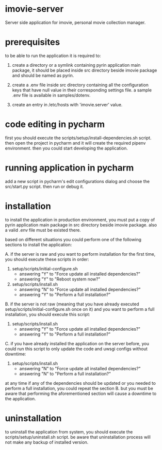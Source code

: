 # imovie-server

Server side application for imovie, personal movie collection manager.

# prerequisites

to be able to run the application it is required to:

1. create a directory or a symlink containing pyrin application main package, it should
   be placed inside src directory beside imovie package and should be named as pyrin.

2. create a .env file inside src directory containing all the configuration keys that have
   null value in their corresponding settings file. a sample .env file is available in
   samples/dotenv.

3. create an entry in /etc/hosts with 'imovie.server' value.

# code editing in pycharm

first you should execute the scripts/setup/install-dependencies.sh script.
then open the project in pycharm and it will create the required pipenv environment.
then you could start developing the application.

# running application in pycharm

add a new script in pycharm's edit configurations dialog and choose the src/start.py script.
then run or debug it.

# installation

to install the application in production environment, you must put a copy of pyrin
application main package in src directory beside imovie package. also a valid .env
file must be existed there.

based on different situations you could perform one of the following sections
to install the application:

A. if the server is raw and you want to perform installation for the first time,
   you should execute these scripts in order:

1. setup/scripts/initial-configure.sh
   - answering "Y" to "Force update all installed dependencies?"
   - answering "Y" to "Reboot system now?"
2. setup/scripts/install.sh
   - answering "N" to "Force update all installed dependencies?"
   - answering "Y" to "Perform a full installation?"

B. if the server is not raw (meaning that you have already executed
   setup/scripts/initial-configure.sh once on it) and you want to perform a full installation,
   you should execute this script:

1. setup/scripts/install.sh
   - answering "Y" to "Force update all installed dependencies?"
   - answering "Y" to "Perform a full installation?"

C. if you have already installed the application on the server before, you could run
   this script to only update the code and uwsgi configs without downtime:

1. setup/scripts/install.sh
   - answering "N" to "Force update all installed dependencies?"
   - answering "N" to "Perform a full installation?"

at any time if any of the dependencies should be updated or you needed to perform a full
installation, you could repeat the section B. but you must be aware
that performing the aforementioned section will cause a downtime to the application.

# uninstallation

to uninstall the application from system, you should execute the scripts/setup/uninstall.sh
script. be aware that uninstallation process will not make any backup of installed version.